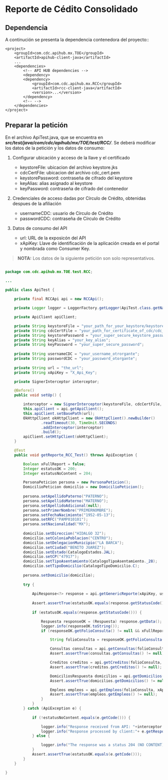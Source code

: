 # Reporte de Cédito Consolidado


## Dependencia

A continución se presenta la dependencia contenedora del proyecto::

```shell
<project>
	<groupId>com.cdc.apihub.mx.TOE</groupId>
	<artifactId>apihub-client-java</artifactId>
	...
	<dependencies>
		<!-- API HUB dependencies -->
		<dependency>
		<dependency>
			<groupId>com.cdc.apihub.mx.RCC</groupId>
			<artifactId>rcc-client-java</artifactId>
			<version>...</version>
		</dependency>
		<!-- -->
	</dependencies>
</project>

```

## Preparar la petición

En el archivo ApiTest.java, que se encuentra en ***src/test/java/com/cdc/apihub/mx/TOE/test/RCC/***. Se deberá modificar los datos de la petición y los datos de consumo:

1. Configurar ubicación y acceso de la llave y el certificado
   - keystoreFile: ubicacion del archivo keystore.jks
   - cdcCertFile: ubicacion del archivo cdc_cert.pem
   - keystorePassword: contraseña de cifrado del keystore
   - keyAlias: alias asignado al keystore
   - keyPassword: contraseña de cifrado del contenedor

2. Credenciales de acceso dadas por Círculo de Crédito, obtenidas despues de la afiliación
   - usernameCDC: usuario de Círculo de Crédito
   - passwordCDC: contraseña de Círculo de Crédito
	
2. Datos de consumo del API
   - url: URL de la exposicón del API
   - xApiKey: Llave de identificación de la aplicación creada en el portal y nombrada como Consumer Key.

> **NOTA:** Los datos de la siguiente petición son solo representativos.

```java

package com.cdc.apihub.mx.TOE.test.RCC;

...

public class ApiTest {
	
    private final RCCApi api = new RCCApi();

	private Logger logger = LoggerFactory.getLogger(ApiTest.class.getName());

	private ApiClient apiClient;

	private String keystoreFile = "your_path_for_your_keystore/keystore.jks";
	private String cdcCertFile = "your_path_for_certificate_of_cdc/cdc_cert.pem";
	private String keystorePassword = "your_super_secure_keystore_password";
	private String keyAlias = "your_key_alias";
	private String keyPassword = "your_super_secure_password";
	
	private String usernameCDC = "your_username_otrorgante";
	private String passwordCDC = "your_password_otorgante";	
	
	private String url = "the_url";
	private String xApiKey = "X_Api_Key";

	private SignerInterceptor interceptor;

	@Before()
	public void setUp() {

		interceptor = new SignerInterceptor(keystoreFile, cdcCertFile, keystorePassword, keyAlias, keyPassword);
		this.apiClient = api.getApiClient();
		this.apiClient.setBasePath(url);
		OkHttpClient okHttpClient = new OkHttpClient().newBuilder()
			    .readTimeout(30, TimeUnit.SECONDS)
			    .addInterceptor(interceptor)
			    .build();
		apiClient.setHttpClient(okHttpClient);
	}

    @Test
    public void getReporte_RCC_Test() throws ApiException {

		Boolean xFullReport = false;
		Integer estatusOK = 200;
		Integer estatusNoContent = 204;

        PersonaPeticion persona = new PersonaPeticion();
        DomicilioPeticion domicilio = new DomicilioPeticion();
        
		persona.setApellidoPaterno("PATERNO");
		persona.setApellidoMaterno("MATERNO");
		persona.setApellidoAdicional(null);
		persona.setPrimerNombre("PRIMERNOMBRE");
	    persona.setFechaNacimiento("1952-05-13");
	    persona.setRFC("PAMP010101");
	    persona.setNacionalidad("MX");
		
		domicilio.setDireccion("HIDALGO 32");
		domicilio.setColoniaPoblacion("CENTRO");
		domicilio.setDelegacionMunicipio("LA BARCA");
		domicilio.setCiudad("BENITO JUAREZ");
		domicilio.setEstado(CatalogoEstados.JAL);
		domicilio.setCP("47917");
        domicilio.setTipoAsentamiento(CatalogoTipoAsentamiento._28);
        domicilio.setTipoDomicilio(CatalogoTipoDomicilio.C);
		
		persona.setDomicilio(domicilio);
        
        try {
			
			ApiResponse<?> response = api.getGenericReporte(xApiKey, usernameCDC, passwordCDC, persona, xFullReport.toString());
			
			Assert.assertTrue(estatusOK.equals(response.getStatusCode()));
			
			if (estatusOK.equals(response.getStatusCode())) {

				Respuesta responseOK = (Respuesta) response.getData();
				logger.info(responseOK.toString());
				if (responseOK.getFolioConsulta() != null && xFullReport ) {

					String folioConsulta = responseOK.getFolioConsulta();

					Consultas consultas = api.getConsultas(folioConsulta, xApiKey, usernameCDC, passwordCDC);
					Assert.assertTrue(consultas.getConsultas() != null);

					Creditos creditos = api.getCreditos(folioConsulta, xApiKey, usernameCDC, passwordCDC);
					Assert.assertTrue(creditos.getCreditos() != null);

					DomiciliosRespuesta domicilios = api.getDomicilios(folioConsulta, xApiKey, usernameCDC, passwordCDC);
					Assert.assertTrue(domicilios.getDomicilios() != null);

					Empleos empleos = api.getEmpleos(folioConsulta, xApiKey, usernameCDC, passwordCDC);
					Assert.assertTrue(empleos.getEmpleos() != null);
				}				
			}
		} catch (ApiException e) {
			
			if (!estatusNoContent.equals(e.getCode())) {

				logger.info("Response received from API: "+interceptor.getErrores().toString());
				logger.info("Response processed by client:"+ e.getResponseBody());
			} else {

				logger.info("The response was a status 204 (NO CONTENT)");
			}
			Assert.assertTrue(estatusOK.equals(e.getCode()));
		}
    }

}
```